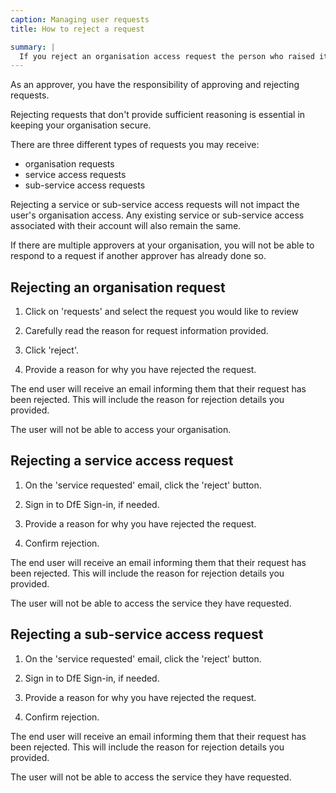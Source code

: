 ```yaml
---
caption: Managing user requests
title: How to reject a request

summary: |
  If you reject an organisation access request the person who raised it will be declined access to your organisation.
---
```


As an approver, you have the responsibility of approving and rejecting requests.

Rejecting requests that don't provide sufficient reasoning is essential in keeping your organisation secure.

There are three different types of requests you may receive:

- organisation requests
- service access requests
- sub-service access requests

Rejecting a service or sub-service access requests will not impact the user's organisation access. Any existing service or sub-service access associated with their account will also remain the same.

If there are multiple approvers at your organisation, you will not be able to respond to a request if another approver has already done so.

## Rejecting an organisation request

1. Click on 'requests' and select the request you would like to review

2. Carefully read the reason for request information provided.

3. Click 'reject'.

4. Provide a reason for why you have rejected the request.

The end user will receive an email informing them that their request has been rejected. This will include the reason for rejection details you provided.

The user will not be able to access your organisation.

## Rejecting a service access request

1. On the 'service requested' email, click the 'reject' button.

2. Sign in to DfE Sign-in, if needed.

3. Provide a reason for why you have rejected the request.

4. Confirm rejection.

The end user will receive an email informing them that their request has been rejected. This will include the reason for rejection details you provided.

The user will not be able to access the service they have requested.

## Rejecting a sub-service access request

1. On the 'service requested' email, click the 'reject' button.

2. Sign in to DfE Sign-in, if needed.

3. Provide a reason for why you have rejected the request.

4. Confirm rejection.

The end user will receive an email informing them that their request has been rejected. This will include the reason for rejection details you provided.

The user will not be able to access the service they have requested.
